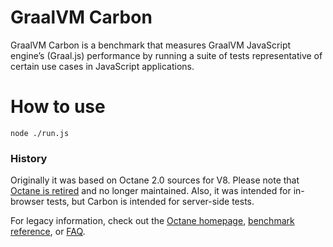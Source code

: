 # GraalVM Carbon

GraalVM Carbon is a benchmark that measures GraalVM JavaScript engine’s (Graal.js) performance by running a suite of tests representative of certain use cases in JavaScript applications.

# How to use

`node ./run.js`

### History

Originally it was based on Octane 2.0 sources for V8. Please note that [Octane is retired](https://v8project.blogspot.com/2017/04/retiring-octane.html) and no longer maintained. Also, it was intended for in-browser tests, but Carbon is intended for server-side tests.

For legacy information, check out the [Octane homepage](https://developers.google.com/octane/), [benchmark reference](https://developers.google.com/octane/benchmark), or [FAQ](https://developers.google.com/octane/faq).
